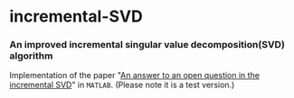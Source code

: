 # incremental-SVD
### An improved incremental singular value decomposition(SVD) algorithm
Implementation of the paper "[An answer to an open question in the incremental SVD](https://arxiv.org/abs/2204.05398)" in `MATLAB`.
(Please note it is a test version.)
